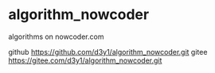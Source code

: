 # algorithm_nowcoder
algorithms on nowcoder.com


github  https://github.com/d3y1/algorithm_nowcoder.git
gitee   https://gitee.com/d3y1/algorithm_nowcoder.git